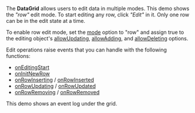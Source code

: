 The **DataGrid** allows users to edit data in multiple modes. This demo shows the *"row"* edit mode. To start editing any row, click *"Edit"* in it. Only one row can be in the edit state at a time.

To enable row edit mode, set the [mode](/Documentation/ApiReference/UI_Widgets/dxDataGrid/Configuration/editing/#mode) option to "row" and assign true to the editing object's [allowUpdating](/Documentation/ApiReference/UI_Widgets/dxDataGrid/Configuration/editing/#allowUpdating), [allowAdding](/Documentation/ApiReference/UI_Widgets/dxDataGrid/Configuration/editing/#allowAdding), and [allowDeleting](/Documentation/ApiReference/UI_Widgets/dxDataGrid/Configuration/editing/#allowDeleting) options.

Edit operations raise events that you can handle with the following functions:    
- [onEditingStart](/Documentation/ApiReference/UI_Widgets/dxDataGrid/Configuration/#onEditingStart)
- [onInitNewRow](/Documentation/ApiReference/UI_Widgets/dxDataGrid/Configuration/#onInitNewRow)
- [onRowInserting](/Documentation/ApiReference/UI_Widgets/dxDataGrid/Configuration/#onRowInserting) / [onRowInserted](/Documentation/ApiReference/UI_Widgets/dxDataGrid/Configuration/#onRowInserted)
- [onRowUpdating](/Documentation/ApiReference/UI_Widgets/dxDataGrid/Configuration/#onRowUpdating) / [onRowUpdated](/Documentation/ApiReference/UI_Widgets/dxDataGrid/Configuration/#onRowUpdated)
- [onRowRemoving](/Documentation/ApiReference/UI_Widgets/dxDataGrid/Configuration/#onRowRemoving) / [onRowRemoved](/Documentation/ApiReference/UI_Widgets/dxDataGrid/Configuration/#onRowRemoved)
 
This demo shows an event log under the grid.